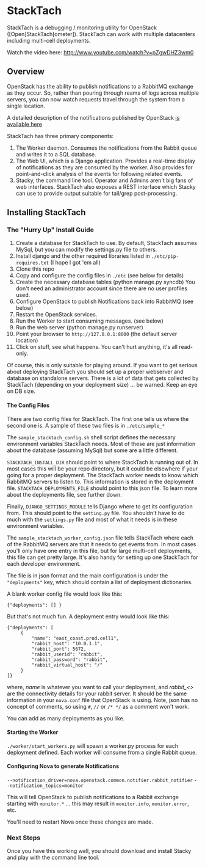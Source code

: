# StackTach

StackTach is a debugging / monitoring utility for OpenStack ([Open]StackTach[ometer]). StackTach can work with multiple datacenters including multi-cell deployments.

Watch the video here: http://www.youtube.com/watch?v=pZgwDHZ3wm0

## Overview
OpenStack has the ability to publish notifications to a RabbitMQ exchange as they occur. So, rather than pouring through reams of logs across multiple servers, you can now watch requests travel through the system from a single location.

A detailed description of the notifications published by OpenStack [is available here](http://wiki.openstack.org/SystemUsageData)

StackTach has three primary components:
1. The Worker daemon. Consumes the notifications from the Rabbit queue and writes it to a SQL database.
1. The Web UI, which is a Django application. Provides a real-time display of notifications as they are consumed by the worker. Also provides for point-and-click analysis of the events for following related events.
1. Stacky, the command line tool. Operator and Admins aren't big fans of web interfaces. StackTach also exposes a REST interface which Stacky can use to provide output suitable for tail/grep post-processing.

## Installing StackTach

### The "Hurry Up" Install Guide
1. Create a database for StackTach to use. By default, StackTach assumes MySql, but you can modify the settings.py file to others.
1. Install django and the other required libraries listed in `./etc/pip-requires.txt` (I hope I got 'em all)
1. Clone this repo
1. Copy and configure the config files in `./etc` (see below for details)
1. Create the necessary database tables (python manage.py syncdb) You don't need an administrator account since there are no user profiles used.
1. Configure OpenStack to publish Notifications back into RabbitMQ (see below)
1. Restart the OpenStack services.
1. Run the Worker to start consuming messages. (see below)
1. Run the web server (python manage.py runserver)
1. Point your browser to `http://127.0.0.1:8000` (the default server location)
1. Click on stuff, see what happens. You can't hurt anything, it's all read-only.

Of course, this is only suitable for playing around. If you want to get serious about deploying StackTach you should set up a proper webserver and database on standalone servers. There is a lot of data that gets collected by StackTach (depending on your deployment size) ... be warned. Keep an eye on DB size.

#### The Config Files
There are two config files for StackTach. The first one tells us where the second one is. A sample of these two files is in `./etc/sample_*`

The `sample_stacktach_config.sh` shell script defines the necessary environment variables StackTach needs. Most of these are just information about the database (assuming MySql) but some are a little different.

`STACKTACH_INSTALL_DIR` should point to where StackTach is running out of. In most cases this will be your repo directory, but it could be elsewhere if your going for a proper deployment.
The StackTach worker needs to know which RabbitMQ servers to listen to. This information is stored in the deployment file. `STACKTACH_DEPLOYMENTS_FILE` should point to this json file. To learn more about the deployments file, see further down.

Finally, `DJANGO_SETTINGS_MODULE` tells Django where to get its configuration from. This should point to the `setting.py` file. You shouldn't have to do much with the `settings.py` file and most of what it needs is in these environment variables.

The `sample_stacktach_worker_config.json` file tells StackTach where each of the RabbitMQ servers are that it needs to get events from. In most cases you'll only have one entry in this file, but for large multi-cell deployments, this file can get pretty large. It's also handy for setting up one StackTach for each developer environment.

The file is in json format and the main configuration is under the `"deployments"` key, which should contain a list of deployment dictionaries. 

A blank worker config file would look like this:
```
{"deployments": [] }
```

But that's not much fun. A deployment entry would look like this:

```
{"deployments": [
     {
         "name": "east_coast.prod.cell1",
         "rabbit_host": "10.0.1.1",
         "rabbit_port": 5672,
         "rabbit_userid": "rabbit",
         "rabbit_password": "rabbit",
         "rabbit_virtual_host": "/"
     }
]}
```

where, *name* is whatever you want to call your deployment, and *rabbit_<>* are the connectivity details for your rabbit server. It should be the same information in your `nova.conf` file that OpenStack is using. Note, json has no concept of comments, so using `#`, `//` or `/* */` as a comment won't work.

You can add as many deployments as you like. 

#### Starting the Worker

`./worker/start_workers.py` will spawn a worker.py process for each deployment defined. Each worker will consume from a single Rabbit queue.


#### Configuring Nova to generate Notifications

`--notification_driver=nova.openstack.common.notifier.rabbit_notifier`
`--notification_topics=monitor`

This will tell OpenStack to publish notifications to a Rabbit exchange starting with `monitor.*` ... this may result in `monitor.info`, `monitor.error`, etc.

You'll need to restart Nova once these changes are made.

### Next Steps

Once you have this working well, you should download and install Stacky and play with the command line tool.


